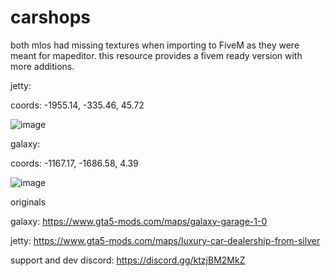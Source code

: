 # carshops


both mlos had missing textures when importing to FiveM as they were meant for mapeditor. this resource provides a fivem ready version with more additions.




jetty: 

coords: -1955.14, -335.46, 45.72

![image](https://github.com/VESTALLICA/carshops/assets/147888622/a9024d9a-219a-48b3-859d-13b633cf0c9e)



galaxy:

coords: -1167.17, -1686.58, 4.39

![image](https://github.com/VESTALLICA/carshops/assets/147888622/1481a37a-2216-4d53-862f-0eae4ec30315)












originals

galaxy: https://www.gta5-mods.com/maps/galaxy-garage-1-0

jetty: https://www.gta5-mods.com/maps/luxury-car-dealership-from-silver

support and dev discord: https://discord.gg/ktzjBM2MkZ
